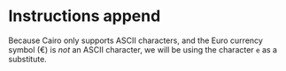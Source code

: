 # Instructions append

Because Cairo only supports ASCII characters, and the Euro currency symbol (€) is _not_ an ASCII character, we will be using the character `e` as a substitute.

